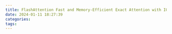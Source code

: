 ```yaml
---
title: FlashAttention Fast and Memory-Efficient Exact Attention with IO-Awareness
date: 2024-01-11 18:27:39
categories:
tags:
---
```

